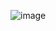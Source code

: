 
![image](https://user-images.githubusercontent.com/5849522/180830422-a520558f-e500-4f18-8ac3-5f96276f557a.png)
